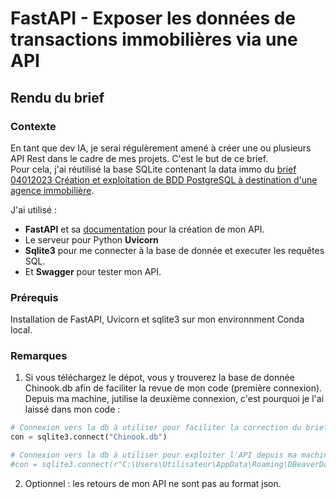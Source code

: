 # FastAPI - Exposer les données de transactions immobilières via une API
## Rendu du brief  

### Contexte
En tant que dev IA, je serai régulèrement amené à créer une ou plusieurs API Rest dans le cadre de mes projets. C'est le but de ce brief.  
Pour cela, j'ai réutilisé la base SQLite contenant la data immo du [brief 04012023 Création et exploitation de BDD PostgreSQL à destination d'une agence immobilière](https://github.com/kstarkiller/SIMPLON_prairie/tree/main/Brief%20040123%20Création%20et%20exploitation%20de%20BDD%20PostgreSQL%20à%20destination%20d'une%20agence%20immobilière).  
  
J'ai utilisé :
- **FastAPI** et sa [documentation](https://fastapi.tiangolo.com/tutorial/) pour la création de mon API.
- Le serveur pour Python **Uvicorn**
- **Sqlite3** pour me connecter à la base de donnée et executer les requêtes SQL.
- Et **Swagger** pour tester mon API.

### Prérequis
Installation de FastAPI, Uvicorn et sqlite3 sur mon environnment Conda local.

### Remarques
1. Si vous téléchargez le dépot, vous y trouverez la base de donnée Chinook.db afin de faciliter la revue de mon code (première connexion).
Depuis ma machine, jutilise la deuxième connexion, c'est pourquoi je l'ai laissé dans mon code :
```py
# Connexion vers la db à utiliser pour faciliter la correction du brief
con = sqlite3.connect("Chinook.db")

# Connexion vers la db à utiliser pour exploiter l'API depuis ma machine
#con = sqlite3.connect(r"C:\Users\Utilisateur\AppData\Roaming\DBeaverData\workspace6\.metadata\sample-database-sqlite-1\Chinook.db")
```  
2. Optionnel : les retours de mon API ne sont pas au format json.